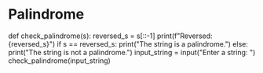 # Palindrome
def check_palindrome(s):
    reversed_s = s[::-1]
    print(f"Reversed: {reversed_s}")
    if s == reversed_s:
        print("The string is a palindrome.")
    else:
        print("The string is not a palindrome.")
input_string = input("Enter a string: ")
check_palindrome(input_string)
